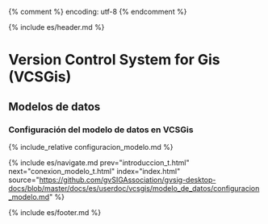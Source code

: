 {% comment %} encoding: utf-8 {% endcomment %}

{% include es/header.md %}

# Version Control System for Gis (VCSGis)

## Modelos de datos

### Configuración del modelo de datos en VCSGis

{% include_relative configuracion_modelo.md %}

{% include es/navigate.md 
   prev="introduccion_t.html"
   next="conexion_modelo_t.html" 
   index="index.html" 
   source="https://github.com/gvSIGAssociation/gvsig-desktop-docs/blob/master/docs/es/userdoc/vcsgis/modelo_de_datos/configuracion_modelo.md" 
%}

{% include es/footer.md %}
